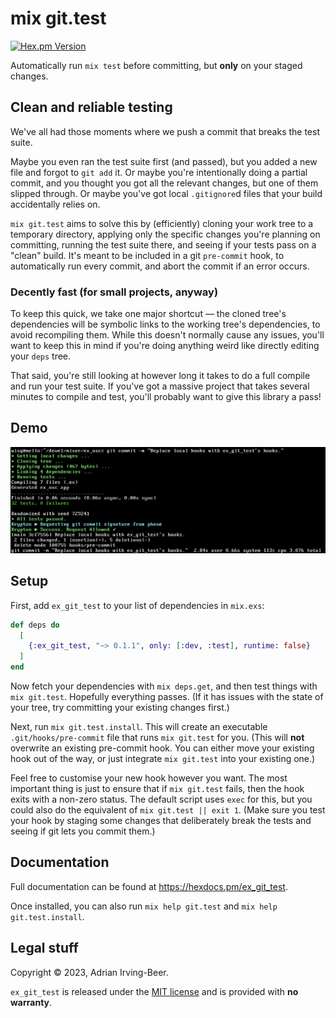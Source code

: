 # mix git.test

[![Hex.pm Version](https://img.shields.io/hexpm/v/ex_git_test.svg?style=flat-square)](https://hex.pm/packages/ex_git_test)

Automatically run `mix test` before committing, but **only** on your staged changes.

## Clean and reliable testing

We've all had those moments where we push a commit that breaks the test suite.

Maybe you even ran the test suite first (and passed), but you added a new file and forgot to `git add` it.  Or maybe you're intentionally doing a partial commit, and you thought you got all the relevant changes, but one of them slipped through.  Or maybe you've got local `.gitignore`d files that your build accidentally relies on.

`mix git.test` aims to solve this by (efficiently) cloning your work tree to a temporary directory, applying only the specific changes you're planning on committing, running the test suite there, and seeing if your tests pass on a "clean" build.  It's meant to be included in a git `pre-commit` hook, to automatically run every commit, and abort the commit if an error occurs.

### Decently fast (for small projects, anyway)

To keep this quick, we take one major shortcut — the cloned tree's dependencies will be symbolic links to the working tree's dependencies, to avoid recompiling them.  While this doesn't normally cause any issues, you'll want to keep this in mind if you're doing anything weird like directly editing your `deps` tree.

That said, you're still looking at however long it takes to do a full compile and run your test suite.  If you've got a massive project that takes several minutes to compile and test, you'll probably want to give this library a pass!

## Demo

![Screenshot](https://github.com/wisq/ex_git_test/blob/images/images/screenshot.png?raw=true)

## Setup

First, add `ex_git_test` to your list of dependencies in `mix.exs`:

```elixir
def deps do
  [
    {:ex_git_test, "~> 0.1.1", only: [:dev, :test], runtime: false}
  ]
end
```

Now fetch your dependencies with `mix deps.get`, and then test things with `mix git.test`.  Hopefully everything passes.  (If it has issues with the state of your tree, try committing your existing changes first.)

Next, run `mix git.test.install`.  This will create an executable `.git/hooks/pre-commit` file that runs `mix git.test` for you.  (This will **not** overwrite an existing pre-commit hook.  You can either move your existing hook out of the way, or just integrate `mix git.test` into your existing one.)

Feel free to customise your new hook however you want.  The most important thing is just to ensure that if `mix git.test` fails, then the hook exits with a non-zero status.  The default script uses `exec` for this, but you could also do the equivalent of `mix git.test || exit 1`.  (Make sure you test your hook by staging some changes that deliberately break the tests and seeing if git lets you commit them.)

## Documentation

Full documentation can be found at <https://hexdocs.pm/ex_git_test>.

Once installed, you can also run `mix help git.test` and `mix help git.test.install`.

## Legal stuff

Copyright © 2023, Adrian Irving-Beer.

`ex_git_test` is released under the [MIT license](https://github.com/wisq/ex_git_test/blob/main/LICENSE) and is provided with **no warranty**.
